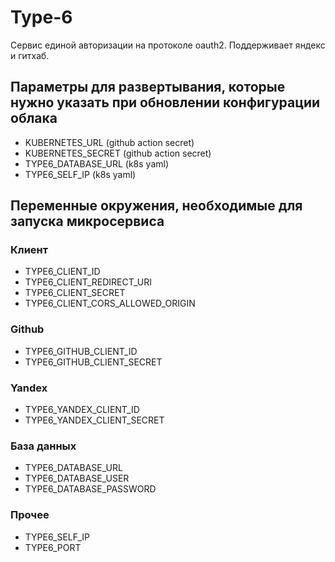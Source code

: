 # Type-6

Сервис единой авторизации на протоколе oauth2.
Поддерживает яндекс и гитхаб.

## Параметры для развертывания, которые нужно указать при обновлении конфигурации облака

* KUBERNETES_URL (github action secret)
* KUBERNETES_SECRET (github action secret)
* TYPE6_DATABASE_URL (k8s yaml)
* TYPE6_SELF_IP (k8s yaml)

## Переменные окружения, необходимые для запуска микросервиса

### Клиент

* TYPE6_CLIENT_ID
* TYPE6_CLIENT_REDIRECT_URI
* TYPE6_CLIENT_SECRET
* TYPE6_CLIENT_CORS_ALLOWED_ORIGIN

### Github

* TYPE6_GITHUB_CLIENT_ID
* TYPE6_GITHUB_CLIENT_SECRET

### Yandex

* TYPE6_YANDEX_CLIENT_ID
* TYPE6_YANDEX_CLIENT_SECRET

### База данных

* TYPE6_DATABASE_URL
* TYPE6_DATABASE_USER
* TYPE6_DATABASE_PASSWORD

### Прочее

* TYPE6_SELF_IP
* TYPE6_PORT
